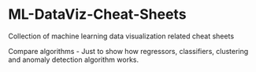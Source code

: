 # ML-DataViz-Cheat-Sheets
Collection of machine learning data visualization related cheat sheets

Compare algorithms - Just to show how regressors, classifiers, clustering and anomaly detection algorithm works.
